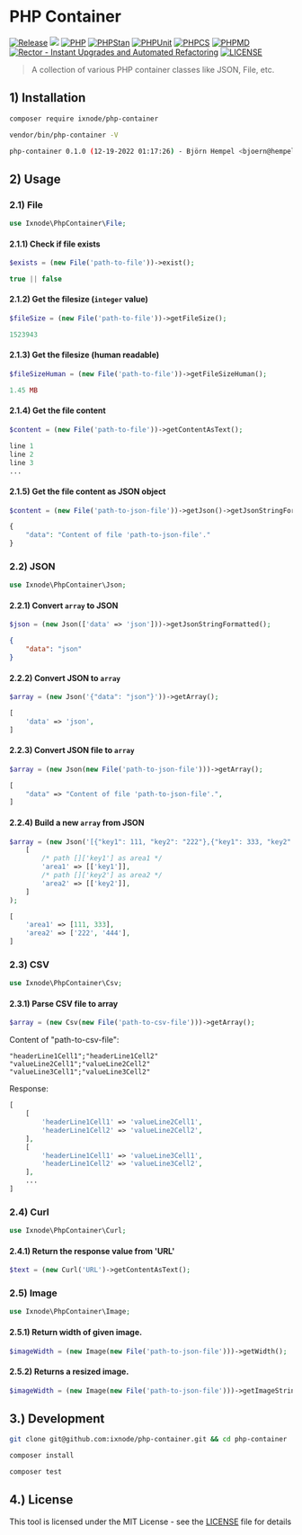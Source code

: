 # PHP Container

[![Release](https://img.shields.io/github/v/release/ixnode/php-container)](https://github.com/ixnode/php-container/releases)
[![](https://img.shields.io/github/release-date/ixnode/php-container)](https://github.com/twelvepics-com/php-calendar-builder/releases)
[![PHP](https://img.shields.io/badge/PHP-^8.0-777bb3.svg?logo=php&logoColor=white&labelColor=555555&style=flat)](https://www.php.net/supported-versions.php)
[![PHPStan](https://img.shields.io/badge/PHPStan-Level%20Max-777bb3.svg?style=flat)](https://phpstan.org/user-guide/rule-levels)
[![PHPUnit](https://img.shields.io/badge/PHPUnit-Unit%20Tests-6b9bd2.svg?style=flat)](https://phpunit.de)
[![PHPCS](https://img.shields.io/badge/PHPCS-PSR12-416d4e.svg?style=flat)](https://www.php-fig.org/psr/psr-12/)
[![PHPMD](https://img.shields.io/badge/PHPMD-ALL-364a83.svg?style=flat)](https://github.com/phpmd/phpmd)
[![Rector - Instant Upgrades and Automated Refactoring](https://img.shields.io/badge/Rector-PHP%208.0-73a165.svg?style=flat)](https://github.com/rectorphp/rector)
[![LICENSE](https://img.shields.io/github/license/ixnode/php-container)](https://github.com/ixnode/php-container/blob/master/LICENSE)

> A collection of various PHP container classes like JSON, File, etc.

## 1) Installation

```bash
composer require ixnode/php-container
```

```bash
vendor/bin/php-container -V
```

```bash
php-container 0.1.0 (12-19-2022 01:17:26) - Björn Hempel <bjoern@hempel.li>
```

## 2) Usage

### 2.1) File

```php
use Ixnode\PhpContainer\File;
```

#### 2.1.1) Check if file exists

```php
$exists = (new File('path-to-file'))->exist();
```

```php
true || false
```

#### 2.1.2) Get the filesize (`integer` value)

```php
$fileSize = (new File('path-to-file'))->getFileSize();
```

```php
1523943
```

#### 2.1.3) Get the filesize (human readable)

```php
$fileSizeHuman = (new File('path-to-file'))->getFileSizeHuman();
```

```php
1.45 MB
```

#### 2.1.4) Get the file content

```php
$content = (new File('path-to-file'))->getContentAsText();
```

```php
line 1
line 2
line 3
...
```

#### 2.1.5) Get the file content as JSON object

```php
$content = (new File('path-to-json-file'))->getJson()->getJsonStringFormatted();
```

```php
{
    "data": "Content of file 'path-to-json-file'."
}
```

### 2.2) JSON

```php
use Ixnode\PhpContainer\Json;
```

#### 2.2.1) Convert `array` to JSON

```php
$json = (new Json(['data' => 'json']))->getJsonStringFormatted();
```

```json
{
    "data": "json"
}
```

#### 2.2.2) Convert JSON to `array`

```php
$array = (new Json('{"data": "json"}'))->getArray();
```

```php
[
    'data' => 'json',
]
```

#### 2.2.3) Convert JSON file to `array`

```php
$array = (new Json(new File('path-to-json-file')))->getArray();
```

```php
[
    "data" => "Content of file 'path-to-json-file'.",
]
```

#### 2.2.4) Build a new `array` from JSON

```php
$array = (new Json('[{"key1": 111, "key2": "222"},{"key1": 333, "key2": "444"}]'))->buildArray(
    [
        /* path []['key1'] as area1 */
        'area1' => [['key1']],
        /* path []['key2'] as area2 */
        'area2' => [['key2']],
    ]
);
```

```php
[
    'area1' => [111, 333],
    'area2' => ['222', '444'],
]
```

### 2.3) CSV

```php
use Ixnode\PhpContainer\Csv;
```

#### 2.3.1) Parse CSV file to array

```php
$array = (new Csv(new File('path-to-csv-file')))->getArray();
```

Content of "path-to-csv-file":

```text
"headerLine1Cell1";"headerLine1Cell2"
"valueLine2Cell1";"valueLine2Cell2"
"valueLine3Cell1";"valueLine3Cell2"
```

Response:

```php
[
    [
        'headerLine1Cell1' => 'valueLine2Cell1',
        'headerLine1Cell2' => 'valueLine2Cell2',
    ],    
    [
        'headerLine1Cell1' => 'valueLine3Cell1',
        'headerLine1Cell2' => 'valueLine3Cell2',
    ],
    ...
]
```

### 2.4) Curl

```php
use Ixnode\PhpContainer\Curl;
```

#### 2.4.1) Return the response value from 'URL'

```php
$text = (new Curl('URL')->getContentAsText();
```

### 2.5) Image

```php
use Ixnode\PhpContainer\Image;
```

#### 2.5.1) Return width of given image.

```php
$imageWidth = (new Image(new File('path-to-json-file')))->getWidth();
```

#### 2.5.2) Returns a resized image.

```php
$imageWidth = (new Image(new File('path-to-json-file')))->getImageString(1000, Image::FORMAT_JPG, 85);
```

## 3.) Development

```bash
git clone git@github.com:ixnode/php-container.git && cd php-container
```

```bash
composer install
```

```bash
composer test
```

## 4.) License

This tool is licensed under the MIT License - see the [LICENSE](/LICENSE) file for details